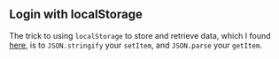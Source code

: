 ## Login with localStorage

The trick to using `localStorage` to store and retrieve data, which I found [here](https://www.smashingmagazine.com/2010/10/local-storage-and-how-to-use-it/), is to `JSON.stringify` your `setItem`, and `JSON.parse` your `getItem`.
